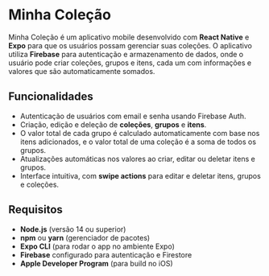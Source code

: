 # Minha Coleção

Minha Coleção é um aplicativo mobile desenvolvido com **React Native** e **Expo** para que os usuários possam gerenciar suas coleções. O aplicativo utiliza **Firebase** para autenticação e armazenamento de dados, onde o usuário pode criar coleções, grupos e itens, cada um com informações e valores que são automaticamente somados.

## Funcionalidades

- Autenticação de usuários com email e senha usando Firebase Auth.
- Criação, edição e deleção de **coleções**, **grupos** e **itens**.
- O valor total de cada grupo é calculado automaticamente com base nos itens adicionados, e o valor total de uma coleção é a soma de todos os grupos.
- Atualizações automáticas nos valores ao criar, editar ou deletar itens e grupos.
- Interface intuitiva, com **swipe actions** para editar e deletar itens, grupos e coleções.
  
## Requisitos

- **Node.js** (versão 14 ou superior)
- **npm** ou **yarn** (gerenciador de pacotes)
- **Expo CLI** (para rodar o app no ambiente Expo)
- **Firebase** configurado para autenticação e Firestore
- **Apple Developer Program** (para build no iOS)

